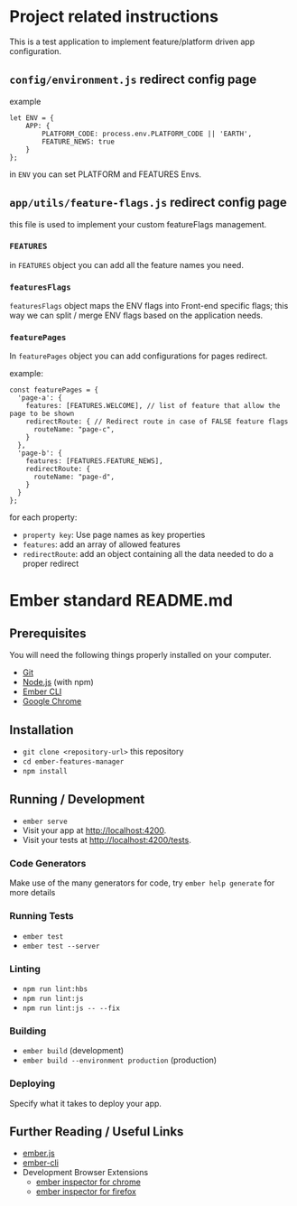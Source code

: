 # Project related instructions

This is a test application to implement feature/platform driven app configuration.

## `config/environment.js` redirect config page
example
```
let ENV = {
    APP: {
        PLATFORM_CODE: process.env.PLATFORM_CODE || 'EARTH',
        FEATURE_NEWS: true
    }
};
```
in `ENV` you can set PLATFORM and FEATURES Envs.



## `app/utils/feature-flags.js` redirect config page
this file is used to implement your custom featureFlags management.

### `FEATURES`
in `FEATURES` object you can add all the feature names you need.

### `featuresFlags`
`featuresFlags` object maps the ENV flags into Front-end specific flags; this way we can split / merge ENV flags based on the application needs.

### `featurePages`
In `featurePages` object you can add configurations for pages redirect.

example: 
```
const featurePages = {
  'page-a': {
    features: [FEATURES.WELCOME], // list of feature that allow the page to be shown
    redirectRoute: { // Redirect route in case of FALSE feature flags
      routeName: "page-c",
    }
  },
  'page-b': {
    features: [FEATURES.FEATURE_NEWS],
    redirectRoute: {
      routeName: "page-d",
    }
  }
};
```

for each property:

* `property key`: Use page names as key properties
* `features`: add an array of allowed features
* `redirectRoute`: add an object containing all the data needed to do a proper redirect














# Ember standard README.md
## Prerequisites

You will need the following things properly installed on your computer.

* [Git](https://git-scm.com/)
* [Node.js](https://nodejs.org/) (with npm)
* [Ember CLI](https://ember-cli.com/)
* [Google Chrome](https://google.com/chrome/)

## Installation

* `git clone <repository-url>` this repository
* `cd ember-features-manager`
* `npm install`

## Running / Development

* `ember serve`
* Visit your app at [http://localhost:4200](http://localhost:4200).
* Visit your tests at [http://localhost:4200/tests](http://localhost:4200/tests).

### Code Generators

Make use of the many generators for code, try `ember help generate` for more details

### Running Tests

* `ember test`
* `ember test --server`

### Linting

* `npm run lint:hbs`
* `npm run lint:js`
* `npm run lint:js -- --fix`

### Building

* `ember build` (development)
* `ember build --environment production` (production)

### Deploying

Specify what it takes to deploy your app.

## Further Reading / Useful Links

* [ember.js](https://emberjs.com/)
* [ember-cli](https://ember-cli.com/)
* Development Browser Extensions
  * [ember inspector for chrome](https://chrome.google.com/webstore/detail/ember-inspector/bmdblncegkenkacieihfhpjfppoconhi)
  * [ember inspector for firefox](https://addons.mozilla.org/en-US/firefox/addon/ember-inspector/)
